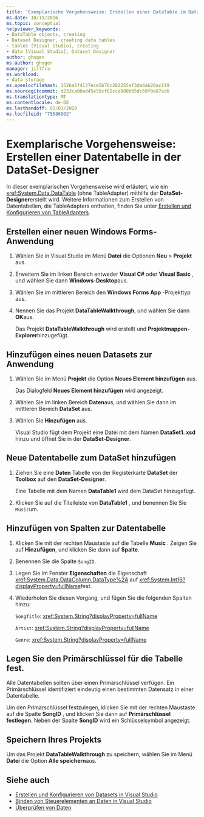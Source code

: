 ```yaml
---
title: 'Exemplarische Vorgehensweise: Erstellen einer DataTable im Dataset-Designer'
ms.date: 10/19/2016
ms.topic: conceptual
helpviewer_keywords:
- DataTable objects, creating
- Dataset Designer, creating data tables
- tables [Visual Studio], creating
- data [Visual Studio], Dataset Designer
author: ghogen
ms.author: ghogen
manager: jillfra
ms.workload:
- data-storage
ms.openlocfilehash: 1526a5f4137ece5b76c282255af3da4ab20ac119
ms.sourcegitcommit: d233ca00ad45e50cf62cca0d0b95dc69f0a87ad6
ms.translationtype: MT
ms.contentlocale: de-DE
ms.lasthandoff: 01/01/2020
ms.locfileid: "75586002"
---
```

# <a name="walkthrough-create-a-datatable-in-the-dataset-designer"></a>Exemplarische Vorgehensweise: Erstellen einer Datentabelle in der DataSet-Designer

In dieser exemplarischen Vorgehensweise wird erläutert, wie ein <xref:System.Data.DataTable> (ohne TableAdapter) mithilfe der **DataSet-Designer**erstellt wird. Weitere Informationen zum Erstellen von Datentabellen, die TableAdapters enthalten, finden Sie unter [Erstellen und Konfigurieren von TableAdapters](../data-tools/create-and-configure-tableadapters.md).

## <a name="create-a-new-windows-forms-application"></a>Erstellen einer neuen Windows Forms-Anwendung

1. Wählen Sie in Visual Studio im Menü **Datei** die Optionen **Neu** > **Projekt** aus.

2. Erweitern Sie im linken Bereich entweder **Visual C#**  oder **Visual Basic** , und wählen Sie dann **Windows-Desktop**aus.

3. Wählen Sie im mittleren Bereich den **Windows Forms App** -Projekttyp aus.

4. Nennen Sie das Projekt **DataTableWalkthrough**, und wählen Sie dann **OK**aus.

     Das Projekt **DataTableWalkthrough** wird erstellt und **Projektmappen-Explorer**hinzugefügt.

## <a name="add-a-new-dataset-to-the-application"></a>Hinzufügen eines neuen Datasets zur Anwendung

1. Wählen Sie im Menü **Projekt** die Option **Neues Element hinzufügen** aus.

     Das Dialogfeld **Neues Element hinzufügen** wird angezeigt.

2. Wählen Sie im linken Bereich **Daten**aus, und wählen Sie dann im mittleren Bereich **DataSet** aus.

3. Wählen Sie **Hinzufügen** aus.

     Visual Studio fügt dem Projekt eine Datei mit dem Namen **DataSet1. xsd** hinzu und öffnet Sie in der **DataSet-Designer**.

## <a name="add-a-new-datatable-to-the-dataset"></a>Neue Datentabelle zum DataSet hinzufügen

1. Ziehen Sie eine **Daten** Tabelle von der Registerkarte **DataSet** der **Toolbox** auf den **DataSet-Designer**.

     Eine Tabelle mit dem Namen **DataTable1** wird dem DataSet hinzugefügt.

2. Klicken Sie auf die Titelleiste von **DataTable1** , und benennen Sie Sie `Music`um.

## <a name="add-columns-to-the-datatable"></a>Hinzufügen von Spalten zur Datentabelle

1. Klicken Sie mit der rechten Maustaste auf die Tabelle **Music** . Zeigen Sie auf **Hinzufügen**, und klicken Sie dann auf **Spalte**.

2. Benennen Sie die Spalte `SongID`.

3. Legen Sie im Fenster **Eigenschaften** die Eigenschaft <xref:System.Data.DataColumn.DataType%2A> auf <xref:System.Int16?displayProperty=fullName>fest.

4. Wiederholen Sie diesen Vorgang, und fügen Sie die folgenden Spalten hinzu:

     `SongTitle`: <xref:System.String?displayProperty=fullName>

     `Artist`: <xref:System.String?displayProperty=fullName>

     `Genre`: <xref:System.String?displayProperty=fullName>

## <a name="set-the-primary-key-for-the-table"></a>Legen Sie den Primärschlüssel für die Tabelle fest.

Alle Datentabellen sollten über einen Primärschlüssel verfügen. Ein Primärschlüssel identifiziert eindeutig einen bestimmten Datensatz in einer Datentabelle.

Um den Primärschlüssel festzulegen, klicken Sie mit der rechten Maustaste auf die Spalte **SongID** , und klicken Sie dann auf **Primärschlüssel festlegen**. Neben der Spalte **SongID** wird ein Schlüsselsymbol angezeigt.

## <a name="save-your-project"></a>Speichern Ihres Projekts

Um das Projekt **DataTableWalkthrough** zu speichern, wählen Sie im Menü **Datei** die Option **Alle speichern**aus.

## <a name="see-also"></a>Siehe auch

- [Erstellen und Konfigurieren von Datasets in Visual Studio](../data-tools/create-and-configure-datasets-in-visual-studio.md)
- [Binden von Steuerelementen an Daten in Visual Studio](../data-tools/bind-controls-to-data-in-visual-studio.md)
- [Überprüfen von Daten](../data-tools/validate-data-in-datasets.md)
